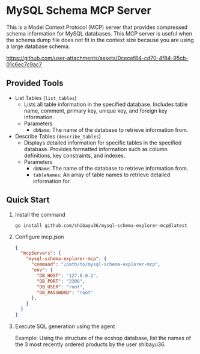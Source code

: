 # MySQL Schema MCP Server

This is a Model Context Protocol (MCP) server that provides compressed schema information for MySQL databases.
This MCP server is useful when the schema dump file does not fit in the context size because you are using a large database schema.

https://github.com/user-attachments/assets/0cecef84-cd70-4f84-95cb-01c6ec7c9ac7

## Provided Tools

- List Tables (`list_tables`)
  - Lists all table information in the specified database. Includes table name, comment, primary key, unique key, and foreign key information.
  - Parameters
    - `dbName`: The name of the database to retrieve information from.
- Describe Tables (`describe_tables`)
  - Displays detailed information for specific tables in the specified database. Provides formatted information such as column definitions, key constraints, and indexes.
  - Parameters
    - `dbName`: The name of the database to retrieve information from.
    - `tableNames`: An array of table names to retrieve detailed information for.

## Quick Start
1. Install the command

    ```
    go install github.com/shibayu36/mysql-schema-explorer-mcp@latest
    ```

2. Configure mcp.json

    ```json
    {
      "mcpServers": {
        "mysql-schema-explorer-mcp": {
          "command": "/path/to/mysql-schema-explorer-mcp",
          "env": {
            "DB_HOST": "127.0.0.1",
            "DB_PORT": "3306",
            "DB_USER": "root",
            "DB_PASSWORD": "root"
          },
        }
      }
    }
    ```

3. Execute SQL generation using the agent

    Example: Using the structure of the ecshop database, list the names of the 3 most recently ordered products by the user shibayu36.
